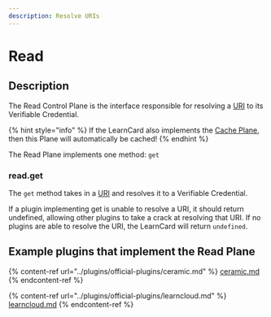```yaml
---
description: Resolve URIs
---
```


# Read

## Description

The Read Control Plane is the interface responsible for resolving a [URI](../uris.md) to its Verifiable Credential.&#x20;

{% hint style="info" %}
If the LearnCard also implements the [Cache Plane](cache.md), then this Plane will automatically be cached!
{% endhint %}

The Read Plane implements one method: `get`

### read.get

The `get` method takes in a [URI](../uris.md) and resolves it to a Verifiable Credential.&#x20;

If a plugin implementing get is unable to resolve a URI, it should return undefined, allowing other plugins to take a crack at resolving that URI. If no plugins are able to resolve the URI, the LearnCard will return `undefined`.

## Example plugins that implement the Read Plane

{% content-ref url="../plugins/official-plugins/ceramic.md" %}
[ceramic.md](../plugins/official-plugins/ceramic.md)
{% endcontent-ref %}

{% content-ref url="../plugins/official-plugins/learncloud.md" %}
[learncloud.md](../plugins/official-plugins/learncloud.md)
{% endcontent-ref %}
